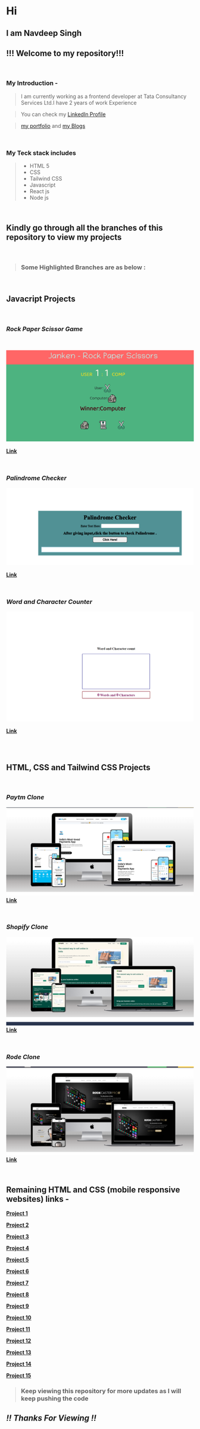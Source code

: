 # Hi 
##  I am <strong>Navdeep Singh </strong>

## !!! Welcome to my repository!!!
<br/>

### My Introduction -

>  I am currently working as a frontend developer at Tata Consultancy Services Ltd.I have 2 years of work Experience

> You can check my [LinkedIn Profile](https://www.linkedin.com/in/navdeep-singh-a9112313b/) 

> [my portfolio](https://navdeep-portfolio.netlify.app/) and [my Blogs](https://navdeep167.hashnode.dev/)

<br/>

### My Teck stack includes 


 > - HTML 5 
> - CSS 
> - Tailwind CSS
> - Javascript
> -  React js 
> -  Node js

<br/>

## Kindly  go through all the branches of this repository to view my projects
<br>

> ###  Some Highlighted Branches are as below :

<br>

##  <strong>Javacript Projects</strong> 

<br>

### <em><strong> Rock Paper Scissor Game</em>
<br>

![](./assets/RockPaperScissor.png)

[Link](https://github.com/NavdeepSingh16-98/iNeuronFulllStackJavascriptAssignments/tree/rock-paper-scissor)

<br>

###   <em><strong>Palindrome Checker</strong></em>

![](./assets/palindrome.png)

<strong>[Link](https://github.com/NavdeepSingh16-98/iNeuronFulllStackJavascriptAssignments/tree/palindrome)

<br>


### <em><strong> Word and Character Counter</strong></em>

![](./assets/wordCount.png)

[Link](https://github.com/NavdeepSingh16-98/iNeuronFulllStackJavascriptAssignments/tree/wordcount)


<br>
<br>

## <strong> HTML, CSS and Tailwind CSS Projects</strong>

<br>

### <em><strong> Paytm Clone</strong></em>


![Paytm](./assets/MultiPaytm.png)
[Link](https://github.com/NavdeepSingh16-98/iNeuronFulllStackJavascriptAssignments/tree/paytm-clone)

<br>

### <em><strong> Shopify Clone </strong></em>


![Shopify](./assets/multiShopify.png)
[Link](https://github.com/NavdeepSingh16-98/iNeuronFulllStackJavascriptAssignments/tree/shopify-clone)


<br>

### <em><strong> Rode Clone </strong></em>


![Rode](./assets/multiRode.png)
[Link](https://github.com/NavdeepSingh16-98/iNeuronFulllStackJavascriptAssignments/tree/rode-clone)

<br>

## <strong>Remaining HTML and CSS (mobile responsive websites) links -</strong> 


[Project 1](https://github.com/NavdeepSingh16-98/iNeuronFulllStackJavascriptAssignments/tree/project1)

[Project 2](https://github.com/NavdeepSingh16-98/iNeuronFulllStackJavascriptAssignments/tree/project2)

[Project 3](https://github.com/NavdeepSingh16-98/iNeuronFulllStackJavascriptAssignments/tree/project3)

[Project 4](https://github.com/NavdeepSingh16-98/iNeuronFulllStackJavascriptAssignments/tree/project4)

[Project 5](https://github.com/NavdeepSingh16-98/iNeuronFulllStackJavascriptAssignments/tree/project5)

[Project 6](https://github.com/NavdeepSingh16-98/iNeuronFulllStackJavascriptAssignments/tree/project6)

[Project 7](https://github.com/NavdeepSingh16-98/iNeuronFulllStackJavascriptAssignments/tree/project7)

[Project 8](https://github.com/NavdeepSingh16-98/iNeuronFulllStackJavascriptAssignments/tree/project8)

[Project 9](https://github.com/NavdeepSingh16-98/iNeuronFulllStackJavascriptAssignments/tree/project9)

[Project 10](https://github.com/NavdeepSingh16-98/iNeuronFulllStackJavascriptAssignments/tree/project10)

[Project 11](https://github.com/NavdeepSingh16-98/iNeuronFulllStackJavascriptAssignments/tree/project11)

[Project 12](https://github.com/NavdeepSingh16-98/iNeuronFulllStackJavascriptAssignments/tree/project12)

[Project 13](https://github.com/NavdeepSingh16-98/iNeuronFulllStackJavascriptAssignments/tree/project13)

[Project 14](https://github.com/NavdeepSingh16-98/iNeuronFulllStackJavascriptAssignments/tree/project14)

[Project 15](https://github.com/NavdeepSingh16-98/iNeuronFulllStackJavascriptAssignments/tree/project15)




> ### Keep viewing this repository for more updates as I will keep pushing the code

## <em> !! Thanks For Viewing !! </em>

